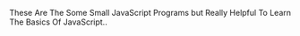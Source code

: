 These Are The Some Small JavaScript Programs but Really Helpful To Learn The Basics Of JavaScript..
